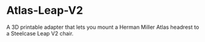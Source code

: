 # Atlas-Leap-V2
A 3D printable adapter that lets you mount a Herman Miller Atlas headrest to a Steelcase Leap V2 chair.
